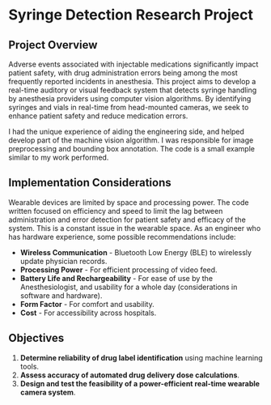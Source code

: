 
# Syringe Detection Research Project

## Project Overview

Adverse events associated with injectable medications significantly impact patient safety, with drug administration errors being among the most frequently reported incidents in anesthesia. This project aims to develop a real-time auditory or visual feedback system that detects syringe handling by anesthesia providers using computer vision algorithms. By identifying syringes and vials in real-time from head-mounted cameras, we seek to enhance patient safety and reduce medication errors.

I had the unique experience of aiding the engineering side, and helped develop part of the machine vision algorithm. I was responsible for image preprocessing and bounding box annotation. The code is a small example similar to my work performed.

## Implementation Considerations

Wearable devices are limited by space and processing power. The code written focused on efficiency and speed to limit the lag between administration and error detection for patient safety and efficacy of the system. This is a constant issue in the wearable space. As an engineer who has hardware experience, some possible recommendations include:

* **Wireless Communication** - Bluetooth Low Energy (BLE) to wirelessly update physician records.
* **Processing Power** - For efficient processing of video feed.
* **Battery Life and Rechargeability** - For ease of use by the Anesthesiologist, and usability for a whole day (considerations in software and hardware).
* **Form Factor** - For comfort and usability.
* **Cost** - For accessibility across hospitals.

## Objectives

1. **Determine reliability of drug label identification** using machine learning tools.
2. **Assess accuracy of automated drug delivery dose calculations**.
3. **Design and test the feasibility of a power-efficient real-time wearable camera system**.
